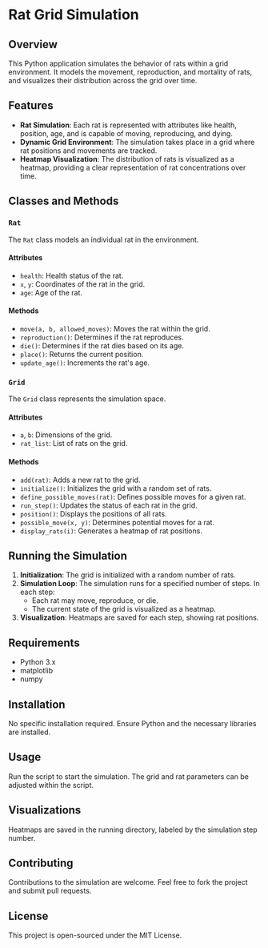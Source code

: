 # Rat Grid Simulation

## Overview
This Python application simulates the behavior of rats within a grid environment. It models the movement, reproduction, and mortality of rats, and visualizes their distribution across the grid over time.

## Features

- **Rat Simulation**: Each rat is represented with attributes like health, position, age, and is capable of moving, reproducing, and dying.
- **Dynamic Grid Environment**: The simulation takes place in a grid where rat positions and movements are tracked.
- **Heatmap Visualization**: The distribution of rats is visualized as a heatmap, providing a clear representation of rat concentrations over time.

## Classes and Methods

### `Rat`
The `Rat` class models an individual rat in the environment.

#### Attributes
- `health`: Health status of the rat.
- `x`, `y`: Coordinates of the rat in the grid.
- `age`: Age of the rat.

#### Methods
- `move(a, b, allowed_moves)`: Moves the rat within the grid.
- `reproduction()`: Determines if the rat reproduces.
- `die()`: Determines if the rat dies based on its age.
- `place()`: Returns the current position.
- `update_age()`: Increments the rat's age.

### `Grid`
The `Grid` class represents the simulation space.

#### Attributes
- `a`, `b`: Dimensions of the grid.
- `rat_list`: List of rats on the grid.

#### Methods
- `add(rat)`: Adds a new rat to the grid.
- `initialize()`: Initializes the grid with a random set of rats.
- `define_possible_moves(rat)`: Defines possible moves for a given rat.
- `run_step()`: Updates the status of each rat in the grid.
- `position()`: Displays the positions of all rats.
- `possible_move(x, y)`: Determines potential moves for a rat.
- `display_rats(i)`: Generates a heatmap of rat positions.

## Running the Simulation

1. **Initialization**: The grid is initialized with a random number of rats.
2. **Simulation Loop**: The simulation runs for a specified number of steps. In each step:
   - Each rat may move, reproduce, or die.
   - The current state of the grid is visualized as a heatmap.
3. **Visualization**: Heatmaps are saved for each step, showing rat positions.

## Requirements

- Python 3.x
- matplotlib
- numpy

## Installation

No specific installation required. Ensure Python and the necessary libraries are installed.

## Usage

Run the script to start the simulation. The grid and rat parameters can be adjusted within the script.

## Visualizations

Heatmaps are saved in the running directory, labeled by the simulation step number.

## Contributing

Contributions to the simulation are welcome. Feel free to fork the project and submit pull requests.

## License

This project is open-sourced under the MIT License.

